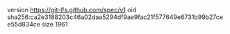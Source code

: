 version https://git-lfs.github.com/spec/v1
oid sha256:ca2e3188203c46a02daa5294df9ae9fac21f577649e6731b99b27cee55d834ce
size 1961
